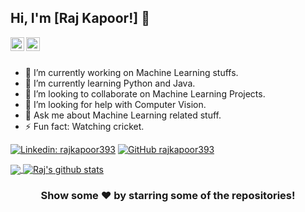 ## Hi, I'm [Raj Kapoor!] 👋

<a href="https://www.linkedin.com/in/raj-kapoor-953502141/">
  <img align="left" alt="Raj's Linkdein" width="22px" src="https://cdn.jsdelivr.net/npm/simple-icons@v3/icons/linkedin.svg" />
</a>
<a href="https://github.com/rajkapoor393">
  <img align="left" alt="Raj's Github" width="22px" src="https://cdn.jsdelivr.net/npm/simple-icons@v3/icons/github.svg" />
</a>
<br/>
<br/>



- 🔭 I’m currently working on Machine Learning stuffs.
- 🌱 I’m currently learning Python and Java.
- 👯 I’m looking to collaborate on Machine Learning Projects.
- 🤔 I’m looking for help with Computer Vision.
- 💬 Ask me about Machine Learning related stuff.
- ⚡ Fun fact: Watching cricket.

[![Linkedin: rajkapoor393](https://img.shields.io/badge/-rajkapoor-blue?style=flat-square&logo=Linkedin&logoColor=white&link=https://www.linkedin.com/in/raj-kapoor-953502141/)](https://www.linkedin.com/in/raj-kapoor-953502141/)
[![GitHub rajkapoor393](https://img.shields.io/github/followers/rajkapoor393?label=follow&style=social)](https://github.com/rajkapoor393)

<a href="https://github.com/rajkapoor393">
  <img align="center" src="https://github-readme-stats.vercel.app/api/top-langs/?username=rajkapoor393&theme=light&hide_langs_below=1" />
</a>

<a href="https://github.com/rajkapoor393">
 <img align="center" src="https://github-readme-stats.vercel.app/api?username=rajkapoor393&show_icons=true&theme=light&line_height=27" alt="Raj's github stats"/>
</a>


<div align="center">

### Show some ❤️ by starring some of the repositories!

</div>
